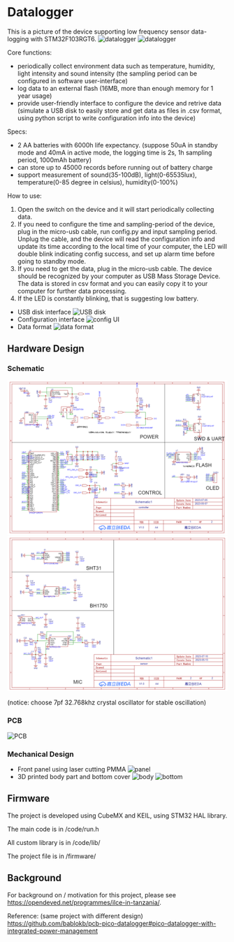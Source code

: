 # Datalogger

This is a picture of the device supporting low frequency sensor data-logging with STM32F103RGT6.
![datalogger](/document/imgs/device6.jpg) 
![datalogger](/document/imgs/device5.jpg) 


Core functions:
* periodically collect environment data such as temperature, humidity, light intensity and sound intensity (the sampling period can be configured in software user-interface)
* log data to an external flash (16MB, more than enough memory for 1 year usage)
* provide user-friendly interface to configure the device and retrive data (simulate a USB disk to easily store and get data as files in .csv format, using python script to write configuration info into the device)

Specs:
* 2 AA batteries with 6000h life expectancy. (suppose 50uA in standby mode and 40mA in active mode, the logging time is 2s, 1h sampling period, 1000mAh battery)
* can store up to 45000 records before running out of battery charge
* support measurement of sound(35-100dB), light(0-65535lux), temperature(0-85 degree in celsius), humidity(0-100%)

How to use:
1. Open the switch on the device and it will start periodically collecting data.
2. If you need to configure the time and sampling-period of the device, plug in the micro-usb cable, run config.py and input sampling period. Unplug the cable, and the device will read the configuration info and update its time according to the local time of your computer, the LED will double blink indicating config success, and set up alarm time before going to standby mode.
3. If you need to get the data, plug in the micro-usb cable. The device should be recognized by your computer as USB Mass Storage Device. The data is stored in csv format and you can easily copy it to your computer for further data processing.
4. If the LED is constantly blinking, that is suggesting low battery.

* USB disk interface
![USB disk](/document/imgs/ui1.jpg) 
* Configuration interface
![config UI](/document/imgs/ui2.jpg) 
* Data format
![data format](/document/imgs/ui3.jpg) 


## Hardware Design
### Schematic
![Controller](/document/imgs/sch1.png) 
![Sensors](/document/imgs/sch2.png) 

(notice: choose 7pf 32.768khz crystal oscillator for stable oscillation)

### PCB
![PCB](/document/imgs/pcb.jpg) 

### Mechanical Design
* Front panel using laser cutting PMMA
![panel](/document/imgs/panel.jpg) 
* 3D printed body part and bottom cover
![body](/document/imgs/shell.jpg) 
![bottom](/document/imgs/bottom.jpg) 

## Firmware
The project is developed using CubeMX and KEIL, using STM32 HAL library.

The main code is in /code/run.h

All custom library is in /code/lib/

The project file is in /firmware/

## Background
For background on / motivation for this project, please see https://opendeved.net/programmes/ilce-in-tanzania/.

Reference: (same project with different design) https://github.com/bablokb/pcb-pico-datalogger#pico-datalogger-with-integrated-power-management